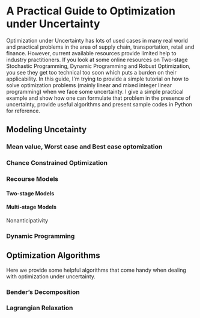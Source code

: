 # A Practical Guide to Optimization under Uncertainty
Optimization under Uncertainty has lots of used cases in many real world and practical problems in the area of supply chain, transportation, retail and finance. However, current available resources provide limited help to industry practitioners. If you look at some online resources on Two-stage Stochastic Programming, Dynamic Programming and Robust Optimization, you see they get too technical too soon which puts a burden on their applicability. In this guide, I'm trying to provide a simple tutorial on how to solve optimization problems (mainly linear and mixed integer linear programming) when we face some uncertainty. I give a simple practical example and show how one can formulate that problem in the presence of uncertainty, provide useful algorithms and present sample codes in Python for reference.

## Modeling Uncetainty

### Mean value, Worst case and Best case optomization
### Chance Constrained Optimization
### Recourse Models
#### Two-stage Models
#### Multi-stage Models
Nonanticipativity
### Dynamic Programming

## Optimization Algorithms
Here we provide some helpful algorithms that come handy when dealing with optimization under uncertainty.
### Bender’s Decomposition
### Lagrangian Relaxation
